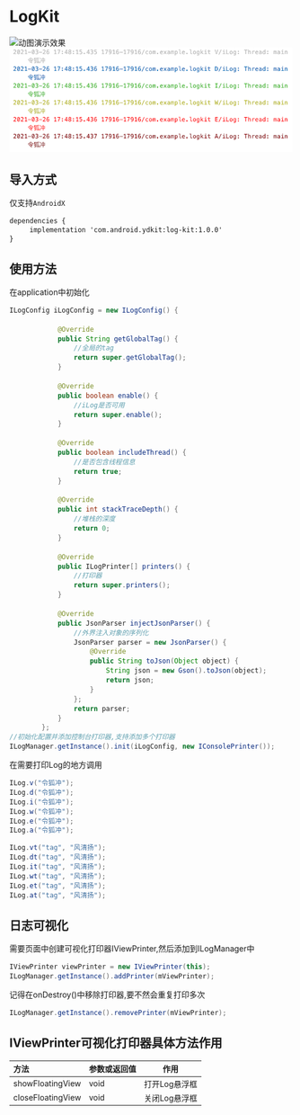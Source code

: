 # LogKit

<img src="https://github.com/ydstar/LogKit/blob/main/preview/show.gif" alt="动图演示效果" width="250px">
<img src="https://github.com/ydstar/LogKit/blob/main/preview/logcat.png">

## 导入方式

仅支持`AndroidX`
```
dependencies {
     implementation 'com.android.ydkit:log-kit:1.0.0'
}
```

## 使用方法
在application中初始化
```java
ILogConfig iLogConfig = new ILogConfig() {

            @Override
            public String getGlobalTag() {
                //全局的tag
                return super.getGlobalTag();
            }

            @Override
            public boolean enable() {
                //iLog是否可用
                return super.enable();
            }

            @Override
            public boolean includeThread() {
                //是否包含线程信息
                return true;
            }

            @Override
            public int stackTraceDepth() {
                //堆栈的深度
                return 0;
            }

            @Override
            public ILogPrinter[] printers() {
                //打印器
                return super.printers();
            }

            @Override
            public JsonParser injectJsonParser() {
                //外界注入对象的序列化
                JsonParser parser = new JsonParser() {
                    @Override
                    public String toJson(Object object) {
                        String json = new Gson().toJson(object);
                        return json;
                    }
                };
                return parser;
            }
        };
//初始化配置并添加控制台打印器,支持添加多个打印器
ILogManager.getInstance().init(iLogConfig, new IConsolePrinter());
```

在需要打印Log的地方调用
```java
ILog.v("令狐冲");
ILog.d("令狐冲");
ILog.i("令狐冲");
ILog.w("令狐冲");
ILog.e("令狐冲");
ILog.a("令狐冲");
```

```java
ILog.vt("tag", "风清扬");
ILog.dt("tag", "风清扬");
ILog.it("tag", "风清扬");
ILog.wt("tag", "风清扬");
ILog.et("tag", "风清扬");
ILog.at("tag", "风清扬");
```

## 日志可视化
需要页面中创建可视化打印器IViewPrinter,然后添加到ILogManager中

```java
IViewPrinter viewPrinter = new IViewPrinter(this);
ILogManager.getInstance().addPrinter(mViewPrinter);
```

记得在onDestroy()中移除打印器,要不然会重复打印多次
```java
ILogManager.getInstance().removePrinter(mViewPrinter);
```

## IViewPrinter可视化打印器具体方法作用
| 方法      |参数或返回值  | 作用  |
| :-------- | :--------| :--: |
| showFloatingView| void  |  打开Log悬浮框 |
| closeFloatingView| void |  关闭Log悬浮框 |
